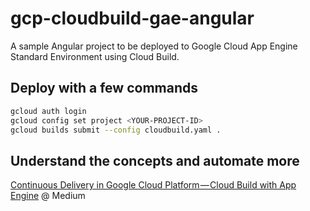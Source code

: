# gcp-cloudbuild-gae-angular

A sample Angular project to be deployed to Google Cloud App Engine Standard Environment using Cloud Build.

## Deploy with a few commands

```bash
gcloud auth login
gcloud config set project <YOUR-PROJECT-ID>
gcloud builds submit --config cloudbuild.yaml .
```

## Understand the concepts and automate more

<a href="https://medium.com/@ricardolsmendes/continuous-delivery-in-google-cloud-platform-cloud-build-with-app-engine-8355d3a11ff5" target="_blank">Continuous Delivery in Google Cloud Platform — Cloud Build with App Engine</a> @ Medium
